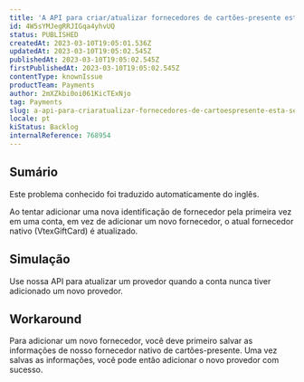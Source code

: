 ```yaml
---
title: 'A API para criar/atualizar fornecedores de cartões-presente está sempre atualizando o fornecedor atual quando ele nunca adicionou um novo fornecedor antes.'
id: 4W5sYMJegRRJIGqa4yhvUQ
status: PUBLISHED
createdAt: 2023-03-10T19:05:01.536Z
updatedAt: 2023-03-10T19:05:02.545Z
publishedAt: 2023-03-10T19:05:02.545Z
firstPublishedAt: 2023-03-10T19:05:02.545Z
contentType: knownIssue
productTeam: Payments
author: 2mXZkbi0oi061KicTExNjo
tag: Payments
slug: a-api-para-criaratualizar-fornecedores-de-cartoespresente-esta-sempre-atualizando-o-fornecedor-atual-quando-ele-nunca-adicionou-um-novo-fornecedor-antes
locale: pt
kiStatus: Backlog
internalReference: 768954
---
```


## Sumário

<div class="alert alert-info">
  <p>Este problema conhecido foi traduzido automaticamente do inglês.</p>
</div>


Ao tentar adicionar uma nova identificação de fornecedor pela primeira vez em uma conta, em vez de adicionar um novo fornecedor, o atual fornecedor nativo (VtexGiftCard) é atualizado.


##

## Simulação


Use nossa API para atualizar um provedor quando a conta nunca tiver adicionado um novo provedor.


##

## Workaround


Para adicionar um novo fornecedor, você deve primeiro salvar as informações de nosso fornecedor nativo de cartões-presente. Uma vez salvas as informações, você pode então adicionar o novo provedor com sucesso.




